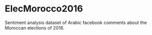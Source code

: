 # ElecMorocco2016
Sentiment analysis dataset of Arabic facebook comments about the Moroccan elections of 2016.
